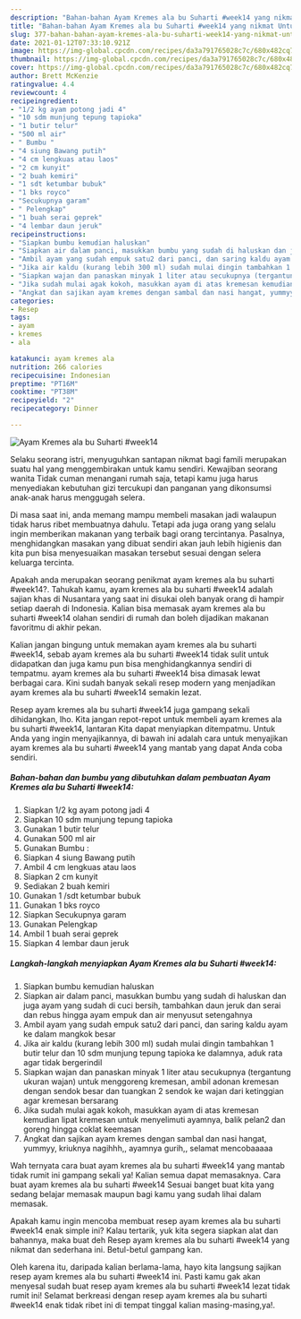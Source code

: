 ```yaml
---
description: "Bahan-bahan Ayam Kremes ala bu Suharti #week14 yang nikmat Untuk Jualan"
title: "Bahan-bahan Ayam Kremes ala bu Suharti #week14 yang nikmat Untuk Jualan"
slug: 377-bahan-bahan-ayam-kremes-ala-bu-suharti-week14-yang-nikmat-untuk-jualan
date: 2021-01-12T07:33:10.921Z
image: https://img-global.cpcdn.com/recipes/da3a791765028c7c/680x482cq70/ayam-kremes-ala-bu-suharti-week14-foto-resep-utama.jpg
thumbnail: https://img-global.cpcdn.com/recipes/da3a791765028c7c/680x482cq70/ayam-kremes-ala-bu-suharti-week14-foto-resep-utama.jpg
cover: https://img-global.cpcdn.com/recipes/da3a791765028c7c/680x482cq70/ayam-kremes-ala-bu-suharti-week14-foto-resep-utama.jpg
author: Brett McKenzie
ratingvalue: 4.4
reviewcount: 4
recipeingredient:
- "1/2 kg ayam potong jadi 4"
- "10 sdm munjung tepung tapioka"
- "1 butir telur"
- "500 ml air"
- " Bumbu "
- "4 siung Bawang putih"
- "4 cm lengkuas atau laos"
- "2 cm kunyit"
- "2 buah kemiri"
- "1 sdt ketumbar bubuk"
- "1 bks royco"
- "Secukupnya garam"
- " Pelengkap"
- "1 buah serai geprek"
- "4 lembar daun jeruk"
recipeinstructions:
- "Siapkan bumbu kemudian haluskan"
- "Siapkan air dalam panci, masukkan bumbu yang sudah di haluskan dan juga ayam yang sudah di cuci bersih, tambahkan daun jeruk dan serai dan rebus hingga ayam empuk dan air menyusut setengahnya"
- "Ambil ayam yang sudah empuk satu2 dari panci, dan saring kaldu ayam ke dalam mangkok besar"
- "Jika air kaldu (kurang lebih 300 ml) sudah mulai dingin tambahkan 1 butir telur dan 10 sdm munjung tepung tapioka ke dalamnya, aduk rata agar tidak bergerindil"
- "Siapkan wajan dan panaskan minyak 1 liter atau secukupnya (tergantung ukuran wajan) untuk menggoreng kremesan, ambil adonan kremesan dengan sendok besar dan tuangkan 2 sendok ke wajan dari ketinggian agar kremesan bersarang"
- "Jika sudah mulai agak kokoh, masukkan ayam di atas kremesan kemudian lipat kremesan untuk menyelimuti ayamnya, balik pelan2 dan goreng hingga coklat keemasan"
- "Angkat dan sajikan ayam kremes dengan sambal dan nasi hangat, yummyy, kriuknya nagihhh,, ayamnya gurih,, selamat mencobaaaaa"
categories:
- Resep
tags:
- ayam
- kremes
- ala

katakunci: ayam kremes ala 
nutrition: 266 calories
recipecuisine: Indonesian
preptime: "PT16M"
cooktime: "PT38M"
recipeyield: "2"
recipecategory: Dinner

---
```



![Ayam Kremes ala bu Suharti #week14](https://img-global.cpcdn.com/recipes/da3a791765028c7c/680x482cq70/ayam-kremes-ala-bu-suharti-week14-foto-resep-utama.jpg)

Selaku seorang istri, menyuguhkan santapan nikmat bagi famili merupakan suatu hal yang menggembirakan untuk kamu sendiri. Kewajiban seorang  wanita Tidak cuman menangani rumah saja, tetapi kamu juga harus menyediakan kebutuhan gizi tercukupi dan panganan yang dikonsumsi anak-anak harus menggugah selera.

Di masa  saat ini, anda memang mampu membeli masakan jadi walaupun tidak harus ribet membuatnya dahulu. Tetapi ada juga orang yang selalu ingin memberikan makanan yang terbaik bagi orang tercintanya. Pasalnya, menghidangkan masakan yang dibuat sendiri akan jauh lebih higienis dan kita pun bisa menyesuaikan masakan tersebut sesuai dengan selera keluarga tercinta. 



Apakah anda merupakan seorang penikmat ayam kremes ala bu suharti #week14?. Tahukah kamu, ayam kremes ala bu suharti #week14 adalah sajian khas di Nusantara yang saat ini disukai oleh banyak orang di hampir setiap daerah di Indonesia. Kalian bisa memasak ayam kremes ala bu suharti #week14 olahan sendiri di rumah dan boleh dijadikan makanan favoritmu di akhir pekan.

Kalian jangan bingung untuk memakan ayam kremes ala bu suharti #week14, sebab ayam kremes ala bu suharti #week14 tidak sulit untuk didapatkan dan juga kamu pun bisa menghidangkannya sendiri di tempatmu. ayam kremes ala bu suharti #week14 bisa dimasak lewat berbagai cara. Kini sudah banyak sekali resep modern yang menjadikan ayam kremes ala bu suharti #week14 semakin lezat.

Resep ayam kremes ala bu suharti #week14 juga gampang sekali dihidangkan, lho. Kita jangan repot-repot untuk membeli ayam kremes ala bu suharti #week14, lantaran Kita dapat menyiapkan ditempatmu. Untuk Anda yang ingin menyajikannya, di bawah ini adalah cara untuk menyajikan ayam kremes ala bu suharti #week14 yang mantab yang dapat Anda coba sendiri.

<!--inarticleads1-->

##### Bahan-bahan dan bumbu yang dibutuhkan dalam pembuatan Ayam Kremes ala bu Suharti #week14:

1. Siapkan 1/2 kg ayam potong jadi 4
1. Siapkan 10 sdm munjung tepung tapioka
1. Gunakan 1 butir telur
1. Gunakan 500 ml air
1. Gunakan  Bumbu :
1. Siapkan 4 siung Bawang putih
1. Ambil 4 cm lengkuas atau laos
1. Siapkan 2 cm kunyit
1. Sediakan 2 buah kemiri
1. Gunakan 1 /sdt ketumbar bubuk
1. Gunakan 1 bks royco
1. Siapkan Secukupnya garam
1. Gunakan  Pelengkap
1. Ambil 1 buah serai geprek
1. Siapkan 4 lembar daun jeruk




<!--inarticleads2-->

##### Langkah-langkah menyiapkan Ayam Kremes ala bu Suharti #week14:

1. Siapkan bumbu kemudian haluskan
1. Siapkan air dalam panci, masukkan bumbu yang sudah di haluskan dan juga ayam yang sudah di cuci bersih, tambahkan daun jeruk dan serai dan rebus hingga ayam empuk dan air menyusut setengahnya
1. Ambil ayam yang sudah empuk satu2 dari panci, dan saring kaldu ayam ke dalam mangkok besar
1. Jika air kaldu (kurang lebih 300 ml) sudah mulai dingin tambahkan 1 butir telur dan 10 sdm munjung tepung tapioka ke dalamnya, aduk rata agar tidak bergerindil
1. Siapkan wajan dan panaskan minyak 1 liter atau secukupnya (tergantung ukuran wajan) untuk menggoreng kremesan, ambil adonan kremesan dengan sendok besar dan tuangkan 2 sendok ke wajan dari ketinggian agar kremesan bersarang
1. Jika sudah mulai agak kokoh, masukkan ayam di atas kremesan kemudian lipat kremesan untuk menyelimuti ayamnya, balik pelan2 dan goreng hingga coklat keemasan
1. Angkat dan sajikan ayam kremes dengan sambal dan nasi hangat, yummyy, kriuknya nagihhh,, ayamnya gurih,, selamat mencobaaaaa




Wah ternyata cara buat ayam kremes ala bu suharti #week14 yang mantab tidak rumit ini gampang sekali ya! Kalian semua dapat memasaknya. Cara buat ayam kremes ala bu suharti #week14 Sesuai banget buat kita yang sedang belajar memasak maupun bagi kamu yang sudah lihai dalam memasak.

Apakah kamu ingin mencoba membuat resep ayam kremes ala bu suharti #week14 enak simple ini? Kalau tertarik, yuk kita segera siapkan alat dan bahannya, maka buat deh Resep ayam kremes ala bu suharti #week14 yang nikmat dan sederhana ini. Betul-betul gampang kan. 

Oleh karena itu, daripada kalian berlama-lama, hayo kita langsung sajikan resep ayam kremes ala bu suharti #week14 ini. Pasti kamu gak akan menyesal sudah buat resep ayam kremes ala bu suharti #week14 lezat tidak rumit ini! Selamat berkreasi dengan resep ayam kremes ala bu suharti #week14 enak tidak ribet ini di tempat tinggal kalian masing-masing,ya!.

